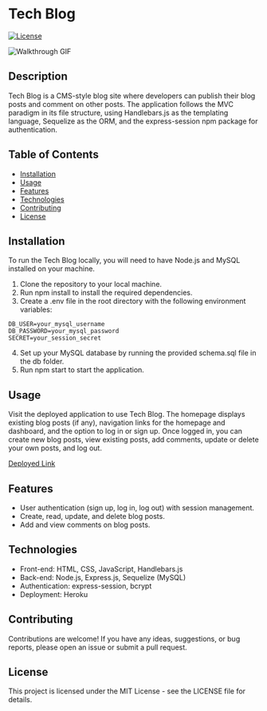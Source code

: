 # Tech Blog

[![License](https://img.shields.io/badge/License-MIT-yellow.svg)](https://opensource.org/licenses/MIT)

![Walkthrough GIF](assets/tech_walkthrough.gif)

## Description
Tech Blog is a CMS-style blog site where developers can publish their blog posts and comment on other posts. The application follows the MVC paradigm in its file structure, using Handlebars.js as the templating language, Sequelize as the ORM, and the express-session npm package for authentication.

## Table of Contents
- [Installation](#installation)
- [Usage](#usage)
- [Features](#features)
- [Technologies](#technologies)
- [Contributing](#contributing)
- [License](#license)

## Installation
To run the Tech Blog locally, you will need to have Node.js and MySQL installed on your machine.

1. Clone the repository to your local machine.
2. Run npm install to install the required dependencies.
3. Create a .env file in the root directory with the following environment variables:
```DB_NAME=your_database_name
DB_USER=your_mysql_username
DB_PASSWORD=your_mysql_password
SECRET=your_session_secret
```
4. Set up your MySQL database by running the provided schema.sql file in the db folder.
5. Run npm start to start the application.
## Usage
Visit the deployed application to use Tech Blog. The homepage displays existing blog posts (if any), navigation links for the homepage and dashboard, and the option to log in or sign up. Once logged in, you can create new blog posts, view existing posts, add comments, update or delete your own posts, and log out.

[Deployed Link](https://tech-blog-2023-07-31-cd0117d1e184.herokuapp.com/dashboard)

## Features
- User authentication (sign up, log in, log out) with session management.
- Create, read, update, and delete blog posts.
- Add and view comments on blog posts.
## Technologies
- Front-end: HTML, CSS, JavaScript, Handlebars.js
- Back-end: Node.js, Express.js, Sequelize (MySQL)
- Authentication: express-session, bcrypt
- Deployment: Heroku


## Contributing
Contributions are welcome! If you have any ideas, suggestions, or bug reports, please open an issue or submit a pull request.

## License
This project is licensed under the MIT License - see the LICENSE file for details.
